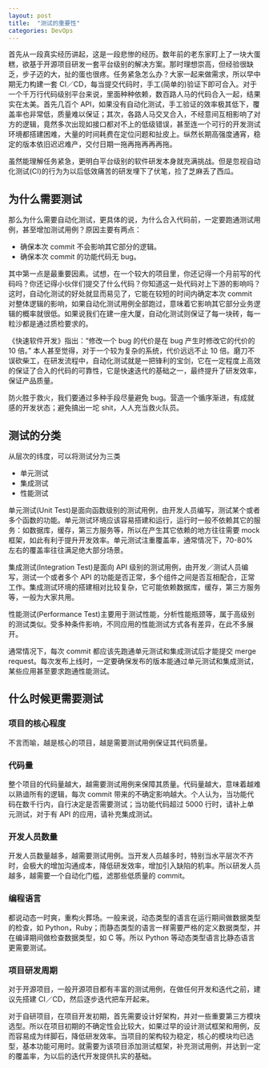 ```yaml
---
layout: post
title:  "测试的重要性"
categories: DevOps
---
```


首先从一段真实经历讲起，这是一段悲惨的经历。数年前的老东家盯上了一块大蛋糕，欲基于开源项目研发一套平台级别的解决方案。那时理想崇高，但经验很缺乏，步子迈的大，扯的蛋也很疼。任务紧急怎么办？大家一起来做需求，所以早中期无力构建一套 CI／CD，每当提交代码时，手工(简单的)验证下即可合入。对于一个千万行代码级别平台来说，里面种种依赖，数百路人马的代码合入一起，结果实在太美。首先几百个 API，如果没有自动化测试，手工验证的效率极其低下，覆盖率也非常低，质量难以保证；其次，各路人马交叉合入，不经意间互相影响了对方的逻辑，竟然多次出现如接口都对不上的低级错误，甚至连一个可行的开发测试环境都搭建困难，大量的时间耗费在定位问题和扯皮上。纵然长期高强度通宵，稳定的版本依旧迟迟难产，交付日期一拖再拖再再再拖。

虽然能理解任务紧急，更明白平台级别的软件研发本身就充满挑战。但是忽视自动化测试(CI)的行为为以后低效痛苦的研发埋下了伏笔，捡了芝麻丢了西瓜。

## 为什么需要测试

那么为什么需要自动化测试，更具体的说，为什么合入代码前，一定要跑通测试用例，甚至增加测试用例？原因主要有两点：

- 确保本次 commit 不会影响其它部分的逻辑。
- 确保本次 commit 的功能代码无 bug。

其中第一点是最重要因素。试想，在一个较大的项目里，你还记得一个月前写的代码吗？你还记得小伙伴们提交了什么代码？你知道这一处代码对上下游的影响吗？这时，自动化测试的好处就显而易见了，它能在较短的时间内确定本次 commit 对整体逻辑的影响，如果自动化测试用例全部跑过，意味着它影响其它部分业务逻辑的概率就很低。如果说我们在建一座大厦，自动化测试则保证了每一块砖，每一粒沙都是通过质检要求的。

《快速软件开发》指出：“修改一个 bug 的代价是在 bug 产生时修改它的代价的 10 倍。” 本人甚至觉得，对于一个较为复杂的系统，代价远远不止 10 倍。磨刀不误砍柴工，在研发流程中，自动化测试就是一把锋利的宝剑，它在一定程度上高效的保证了合入的代码的可靠性，它是快速迭代的基础之一，最终提升了研发效率，保证产品质量。

防火胜于救火，我们要通过多种手段尽量避免 bug。营造一个循序渐进，有成就感的开发状态；避免搞出一坨 shit，人人充当救火队员。

## 测试的分类

从层次的纬度，可以将测试分为三类

- 单元测试
- 集成测试
- 性能测试

单元测试(Unit Test)是面向函数级别的测试用例，由开发人员编写，测试某个或者多个函数的功能。单元测试环境应该容易搭建和运行，运行时一般不依赖其它的服务：如数据库，缓存，第三方服务等，所以在产生其它依赖的地方往往需要 mock 框架，如此有利于提升开发效率。单元测试注重覆盖率，通常情况下，70-80% 左右的覆盖率往往满足绝大部分场景。

集成测试(Integration Test)是面向 API 级别的测试用例，由开发／测试人员编写，测试一个或者多个 API 的功能是否正常，多个组件之间是否互相配合，正常工作。集成测试环境的搭建相对比较复杂，它可能依赖数据库，缓存，第三方服务等，一般为大家共用。

性能测试(Performance Test)主要用于测试性能，分析性能瓶颈等，属于高级别的测试类似。受多种条件影响，不同应用的性能测试方式各有差异，在此不多展开。

通常情况下，每次 commit 都应该先跑通单元测试和集成测试后才能提交 merge request。每次发布上线时，一定要确保发布的版本能通过单元测试和集成测试，某些应用甚至要求跑通性能测试。

## 什么时候更需要测试

### 项目的核心程度

不言而喻，越是核心的项目，越是需要测试用例保证其代码质量。

### 代码量

整个项目的代码量越大，越需要测试用例来保障其质量。代码量越大，意味着越难以熟谙所有的逻辑，每次 commit 带来的不确定影响越大。个人认为，当功能代码在数千行内，自行决定是否需要测试；当功能代码超过 5000 行时，请补上单元测试，对于有 API 的应用，请补充集成测试。

### 开发人员数量

开发人员数量越多，越需要测试用例。当开发人员越多时，特别当水平层次不齐时，会极大的增加沟通成本，降低研发效率，增加引入缺陷的机率。所以研发人员越多，越需要一个自动化门槛，滤那些低质量的 commit。

### 编程语言

都说动态一时爽，重构火葬场。一般来说，动态类型的语言在运行期间做数据类型的检查，如 Python，Ruby；而静态类型的语言一样需要严格的定义数据类型，并在编译期间做检查数据类型，如 C 等。所以 Python 等动态类型语言比静态语言更需要测试。

### 项目研发周期

对于开源项目，一般开源项目都有丰富的测试用例，在做任何开发和迭代之前，建议先搭建 CI／CD，然后逐步迭代把车开起来。

对于自研项目，在项目开发初期，首先需要设计好架构，并对一些重要第三方模块选型。所以在项目初期的不确定性会比较大，如果过早的设计测试框架和用例，反而容易成为绊脚石，降低研发效率。当项目的架构较为稳定，核心的模块均已选型，基本功能可用时。就需要为该项目添加测试框架，补充测试用例，并达到一定的覆盖率，为以后的迭代开发提供扎实的基础。
